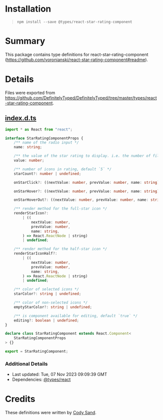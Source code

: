 # Installation
> `npm install --save @types/react-star-rating-component`

# Summary
This package contains type definitions for react-star-rating-component (https://github.com/voronianski/react-star-rating-component#readme).

# Details
Files were exported from https://github.com/DefinitelyTyped/DefinitelyTyped/tree/master/types/react-star-rating-component.
## [index.d.ts](https://github.com/DefinitelyTyped/DefinitelyTyped/tree/master/types/react-star-rating-component/index.d.ts)
````ts
import * as React from "react";

interface StarRatingComponentProps {
    /** name of the radio input */
    name: string;

    /** the value of the star rating to display. i.e. the number of filled stars */
    value: number;

    /** number of icons in rating, default `5` */
    starCount?: number | undefined;

    onStarClick?: ((nextValue: number, prevValue: number, name: string) => void) | undefined;

    onStarHover?: ((nextValue: number, prevValue: number, name: string) => void) | undefined;

    onStarHoverOut?: ((nextValue: number, prevValue: number, name: string) => void) | undefined;

    /** render method for the full-star icon */
    renderStarIcon?:
        | ((
            nextValue: number,
            prevValue: number,
            name: string,
        ) => React.ReactNode | string)
        | undefined;

    /** render method for the half-star icon */
    renderStarIconHalf?:
        | ((
            nextValue: number,
            prevValue: number,
            name: string,
        ) => React.ReactNode | string)
        | undefined;

    /** color of selected icons */
    starColor?: string | undefined;

    /** color of non-selected icons */
    emptyStarColor?: string | undefined;

    /** is component available for editing, default `true` */
    editing?: boolean | undefined;
}

declare class StarRatingComponent extends React.Component<
    StarRatingComponentProps
> {}

export = StarRatingComponent;

````

### Additional Details
 * Last updated: Tue, 07 Nov 2023 09:09:39 GMT
 * Dependencies: [@types/react](https://npmjs.com/package/@types/react)

# Credits
These definitions were written by [Cody Sand](https://github.com/marpstar).
